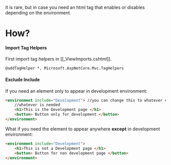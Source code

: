 It is rare, but in case you need an html tag that enables or disables depending on the environment.
# How?
#### Import Tag Helpers
First import tag helpers in [[_ViewImports.cshtml]].
```cshtml
@addTagHelper *, Microsoft.AspNetCore.Mvc.TagHelpers
```
#### Exclude Include
If you need an element only to appear in development environment:
```html
<environment include="Development"> //you can change this to whatever emvironment
	//whatever is needed
	<h1>This is the Development page </h1>
	<button> Button only for development </button>
</environment>
```
What if you need the element to appear anywhere **except** in development environment:
```html
<environment include="Development">
	<h1>This is not a Development page </h1>
	<button> Button for non development page </button>
</environment>
```

